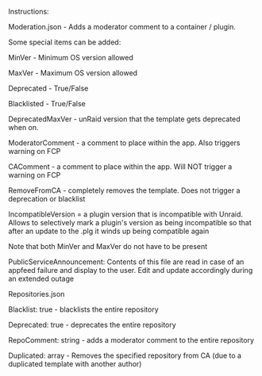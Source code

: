 Instructions:

 
Moderation.json - Adds a moderator comment to a container / plugin.


Some special items can be added:

MinVer - Minimum OS version allowed

MaxVer - Maximum OS version allowed

Deprecated - True/False

Blacklisted - True/False

DeprecatedMaxVer - unRaid version that the template gets deprecated when on.

ModeratorComment - a comment to place within the app.  Also triggers warning on FCP

CAComment - a comment to place within the app.  Will NOT trigger a warning on FCP

RemoveFromCA - completely removes the template.  Does not trigger a deprecation or blacklist

IncompatibleVersion = a plugin version that is incompatible with Unraid.  Allows to selectively mark a plugin's version as being incompatible so that after an update to the .plg it winds up being compatible again


  Note that both MinVer and MaxVer do not have to be present

PublicServiceAnnouncement:  Contents of this file are read in case of an appfeed failure and display to the user.  Edit and update accordingly during an extended outage


Repositories.json

Blacklist: true - blacklists the entire repository

Deprecated: true - deprecates the entire repository

RepoComment: string - adds a moderator comment to the entire repository

Duplicated: array - Removes the specified repository from CA (due to a duplicated template with another author)
